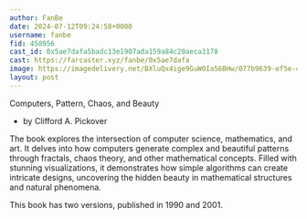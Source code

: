 ```yaml
---
author: FanBe
date: 2024-07-12T09:24:58+0000
username: fanbe
fid: 458956
cast_id: 0x5ae7dafa5badc13e1907ada159a84c20aeca3178
cast: https://farcaster.xyz/fanbe/0x5ae7dafa
image: https://imagedelivery.net/BXluQx4ige9GuW0Ia56BHw/077b9639-ef5e-4427-b488-a76fedfb1500/original
layout: post
---
```


Computers, Pattern, Chaos, and Beauty

- by Clifford A. Pickover

The book explores the intersection of computer science, mathematics, and art. It delves into how computers generate complex and beautiful patterns through fractals, chaos theory, and other mathematical concepts. Filled with stunning visualizations, it demonstrates how simple algorithms can create intricate designs, uncovering the hidden beauty in mathematical structures and natural phenomena.

This book has two versions, published in 1990 and 2001.

<img src='https://imagedelivery.net/BXluQx4ige9GuW0Ia56BHw/077b9639-ef5e-4427-b488-a76fedfb1500/original' alt='' referrerpolicy='no-referrer'/>
<img src='https://imagedelivery.net/BXluQx4ige9GuW0Ia56BHw/dca6d9f9-3256-48b1-322d-4257f1e3db00/original' alt='' referrerpolicy='no-referrer'/>
